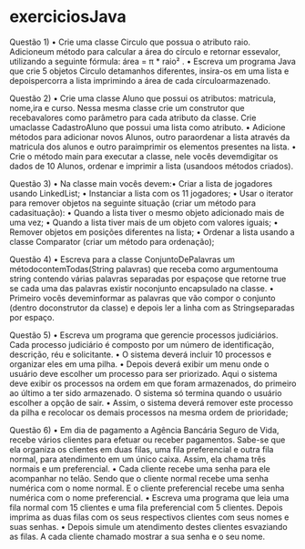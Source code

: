 # exerciciosJava
Questão 1) 
• Crie uma classe Circulo que possua o atributo raio. 
Adicioneum método para calcular a área do círculo e retornar essevalor, utilizando a seguinte fórmula: área = π * raio² .
• Escreva um programa Java que crie 5 objetos Circulo detamanhos diferentes, insira-os em uma lista e depoispercorra 
a lista imprimindo a área de cada círculoarmazenado.

Questão 2)
• Crie uma classe Aluno que possui os atributos: matricula, nome,ira e curso. 
Nessa mesma classe crie um construtor que recebavalores como parâmetro para cada atributo da classe. 
Crie umaclasse CadastroAluno que possui uma lista como atributo.
• Adicione métodos para adicionar novos Alunos, 
outro paraordenar a lista através da matricula dos alunos e outro paraimprimir os elementos presentes na lista.
• Crie o método main para executar a classe, nele vocês devemdigitar os dados de 10 Alunos, ordenar e imprimir a 
lista (usandoos métodos criados).

Questão 3) 
• Na classe main vocês devem:• Criar a lista de jogadores usando LinkedList;
• Instanciar a lista com os 11 jogadores;
• Usar o iterator para remover objetos na seguinte situação (criar um método para cadasituação):
• Quando a lista tiver o mesmo objeto adicionado mais de uma vez;
• Quando a lista tiver mais de um objeto com valores iguais;
• Remover objetos em posições diferentes na lista;
• Ordenar a lista usando a classe Comparator (criar um método para ordenação);

Questão 4)
• Escreva para a classe ConjuntoDePalavras um métodocontemTodas(String palavras) que receba como argumentouma string 
contendo várias palavras separadas por espaçose que retorne true se cada uma das palavras existir noconjunto encapsulado na classe. 
• Primeiro vocês deveminformar as palavras que vão compor o conjunto (dentro doconstrutor da classe) e depois ler a linha com as Stringseparadas por espaço.

Questão 5)
• Escreva um programa que gerencie processos judiciários. Cada processo judiciário é composto por um número de identificação, descrição, réu e solicitante.
• O sistema deverá incluir 10 processos e organizar eles em uma pilha.
• Depois deverá exibir um menu onde o usuário deve escolher um processo para ser priorizado. Aqui o sistema deve exibir os processos na ordem em que foram armazenados, do primeiro ao último a ter sido armazenado. O sistema só termina quando o usuário escolher a opção de sair.
• Assim, o sistema deverá remover este processo da pilha e recolocar os demais processos na mesma ordem de prioridade;

Questão 6) 
• Em dia de pagamento a Agência Bancária Seguro de Vida, recebe vários clientes para efetuar ou receber pagamentos. Sabe-se que ela organiza os clientes em duas filas, uma fila preferencial e outra fila normal, para atendimento em um único caixa. Assim, ela chama três normais e um preferencial.
• Cada cliente recebe uma senha para ele acompanhar no telão. Sendo que o cliente normal recebe uma senha numérica com o nome normal. E o cliente preferencial recebe uma senha numérica com o nome preferencial.
• Escreva uma programa que leia uma fila normal com 15 clientes e uma fila preferencial com 5 clientes. Depois imprima as duas filas com os seus respectivos clientes com seus nomes e suas senhas.
• Depois simule um atendimento destes clientes esvaziando as filas. A cada cliente chamado mostrar a sua senha e o seu nome.


